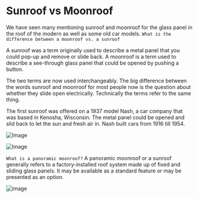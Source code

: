 # Sunroof vs Moonroof

We have seen many mentioning sunroof and moonroof for the glass panel in the roof of the modern as well as some old car models. ```What is the difference between a moonroof vs. a sunroof``` 

A sunroof was a term originally used to describe a metal panel that you could pop-up and remove or slide back. A moonroof is a term used to describe a see-through glass panel that could be opened by pushing a button.

The two terms are now used interchangeably.  The big difference between the words sunroof and moonroof for most people now is the question about whether they slide open electrically. Technically the terms refer to the same thing.

The first sunroof was offered on a 1937 model Nash, a car company that was based in Kenosha, Wisconsin. The metal panel could be opened and slid back to let the sun and fresh air in. Nash built cars from 1916 till 1954.

![Image](http://www.javelinamx.com/javhome/articles/71sunrof.jpg)

![Image](http://www.kitfoster.com/images/2009-12-9_58Peugeot403SunroofWeb-Large.jpg)

```What is a panoramic moonroof?```
A panoramic moonroof or a sunroof generally refers to a factory-installed roof system made up of fixed and sliding glass panels. It may be available as a standard feature or may be presented as an option.

![image](https://www.autolist.com/6tuem73u73an/3tGaFMlUAESEg6gkkykkk0/622dec7c6a709c23cd50a56011d51cd7/sunroof-vs-moonroof-1166c.jpg)